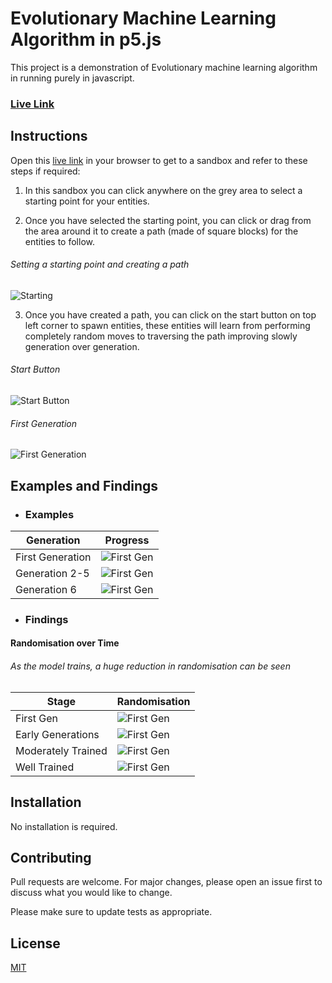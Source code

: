 # Evolutionary Machine Learning Algorithm in p5.js

This project is a demonstration of Evolutionary machine learning algorithm in running purely in javascript.

### [Live Link](https://harjotsingh8.github.io/machine-learning-p5/)

## Instructions

Open this [live link](https://harjotsingh8.github.io/machine-learning-p5/) in your browser to get to a sandbox and refer to these steps if required:

1. In this sandbox you can click anywhere on the grey area to select a starting point for your entities.

2. Once you have selected the starting point, you can click or drag from the area around it to create a path (made of square blocks) for the entities to follow.

###### Setting a starting point and creating a path

![Starting](/Media/Demo.gif)

3. Once you have created a path, you can click on the start button on top left corner to spawn entities, these entities will learn from performing completely random moves to traversing the path improving slowly generation over generation.

###### Start Button

![Start Button](/Media/StartButton.png)

###### First Generation

![First Generation](/Media/Demo1_FirstGen.gif)

## Examples and Findings

- ### Examples

| Generation       | Progress                                        |
| ---------------- | ----------------------------------------------- |
| First Generation | ![First Gen](/Media/Demo1_FirstGen.gif)         |
| Generation 2-5   | ![First Gen](/Media/Demo1_IntermediateGens.gif) |
| Generation 6     | ![First Gen](/Media/Demo1_6thGen.gif)           |

- ### Findings

#### Randomisation over Time

###### As the model trains, a huge reduction in randomisation can be seen

| Stage              | Randomisation                                    |
| ------------------ | ------------------------------------------------ |
| First Gen          | ![First Gen](/Media/Randomisation_Beginning.png) |
| Early Generations  | ![First Gen](/Media/Randomisation_Early.png)     |
| Moderately Trained | ![First Gen](/Media/Randomisation_Mid.png)       |
| Well Trained       | ![First Gen](/Media/Randomisation_Final.png)     |

## Installation

No installation is required.

## Contributing

Pull requests are welcome. For major changes, please open an issue first to discuss what you would like to change.

Please make sure to update tests as appropriate.

## License

[MIT](https://choosealicense.com/licenses/mit/)
